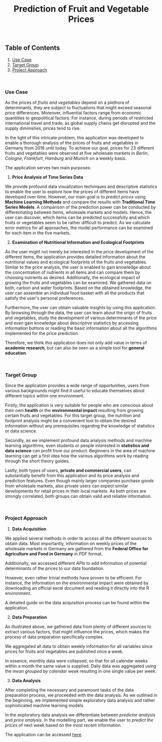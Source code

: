 <p align="justify">
<center> <h1> Prediction of Fruit and Vegetable Prices</h1> </center>

<br>

## Table of Contents  
  1. [Use Case](#use-case)  
  2. [Target Group](#target-group)  
  3. [Project Approach](#project-approach)

<br>

### Use Case 

As the prices of *fruits and vegetables* depend on a plethora of determinants, they are subject to fluctuations that might exceed seasonal price differences. Moreover, influential factors range from economic quantities to geopolitical factors. For instance, during periods of restricted international travel and trade, as global supply chains get disrupted and the supply diminishes, prices tend to rise. 

In the light of this intricate problem, this application was developed to enable a thorough analysis of the prices of fruits and vegetables in Germany from 2016 until today. To achieve our goal, prices for 23 different fruits and vegetables were observed at five wholesale markets in *Berlin*, *Cologne*, *Frankfurt*, *Hamburg* and *Munich* on a weekly basis. 

The application serves two main purposes: 

  1. **Price Analysis of Time Series Data**

We provide profound data visualization techniques and descriptive statistics to enable the user to explore how the prices of different items have developed over time. However, our main goal is to *predict prices* using **Machine Learning Methods** and compare the results with **Traditional Time Series Models**. A comparison of the prediction power can be conducted by differentiating between items, wholesale markets and models. Hence, the user can discover, which items can be predicted successfully and which fruits or vegetables seem to be rather difficult to predict. As we calculate error metrics for all approaches, the model performance can be examined for each item in the five markets. 
  
  
  2. **Examination of Nutritional Information and Ecological Footprints**

As the user might not merely be interested in the price development of the different items, the application provides detailed information about the nutritional values and ecological footprints of the fruits and vegetables. Similar to the price analysis, the user is enabled to gain knowledge about the concentration of nutrients in all items and can compare them by choosing nutrients as desired. Additionally, the ecological impact of growing the fruits and vegetables can be examined. We gathered data on both, carbon and water footprints. Based on the obtained knowledge, the user can assemble an individual food basket with all the products that satisfy the user's personal preferences.

Furthermore, the user can obtain valuable insights by using this application. By browsing through the data, the user can learn about the origin of fruits and vegetables, study the development of various determinants of the price and even gain knowledge about descriptive statistics by accessing information buttons or reading the basic information about all the algorithms implemented for the price prediction. 

Therefore, we think this application does not only add value in terms of **academic research**, but can also be seen as a simple tool for **general education**. 


<br>

### Target Group 

Since the application provides a wide range of opportunities, users from various backgrounds might find it useful to educate themselves about different topics within one environment. 

Firstly, the application is very suitable for people who are conscious about their own **health** or the **environmental impact** resulting from growing certain fruits and vegetables. For this target group, the nutrition and footprint analysis might be a convenient tool to obtain the desired information without any prerequisites regarding the knowledge of statistics or data science. 

Secondly, as we implement profound data analysis methods and machine learning algorithms, even students or people interested in **statistics and data science** can profit from our product. Beginners in the area of machine learning can get a first idea how the various algorithms work by reading through the short theory guides.

Lastly, both types of users, **private and commercial users**, can substantially benefit from this application and its price analysis and prediction features. Even though mainly larger companies purchase goods from wholesale markets, also private users can expect similar developments for retail prices in their local markets. As both prices are strongly correlated, both groups can obtain valid and reliable information.


<br>

### Project Approach 

  1. **Data Acquisition**

We applied several methods in order to access all the different sources to obtain data. Most importantly, information on weekly prices of the wholesale markets in Germany are gathered from the **Federal Office for Agriculture and Food in Germany** in *PDF* format.

Additionally, we accessed different *APIs* to add information of potential determinants of the prices to our data foundation.  

However, even rather trivial methods have proven to be efficient. For instance, the information on the environmental impact were obtained by downloading an official excel document and reading it directly into the R environment.

A detailed guide on the data acquisition process can be found within the application. 
<br>

  2. **Data Preparation**

As illustrated above, we gathered data from plenty of different sources to extract various factors, that might influence the prices, which makes the process of data preparation specifically complex. 

We aggregated all data to obtain weekly information for all variables since prices for fruits and vegetables are published once a week. 

In essence, monthly data were collapsed, so that for all calendar weeks within a month the same value is supplied. Daily data was aggregated using the *mean grouped by calendar week* resulting in one single value per week.
<br>

  3. **Data Analysis**

After completing the necessary and paramount tasks of the data preparation process, we proceeded with the data analysis. As we outlined in the beginning, we implemented simple exploratory data analysis and rather sophisticated machine learning models. 

In the exploratory data analysis we differentiate between *predictor analysis* and *price analysis*. In the modelling part, we enable the user to *predict the prices* of next week based on the most recent information. 
  
  
  
The application can be accessed [here](http://193.196.54.118:3838/shiny_apps/food_price_prediction/). 

  </p>






















